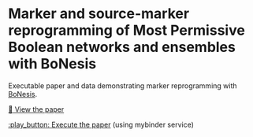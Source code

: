 # Marker and source-marker reprogramming of Most Permissive Boolean networks and ensembles with BoNesis

Executable paper and data demonstrating marker reprogramming with
[BoNesis](https://github.com/bnediction/bonesis).

[:notebook: View the paper](https://nbviewer.org/github/bnediction/reprogramming-with-bonesis/blob/main/paper.ipynb)

[:play_button: Execute the paper](https://mybinder.org/v2/gh/bnediction/reprogramming-with-bonesis/main) (using mybinder service)
